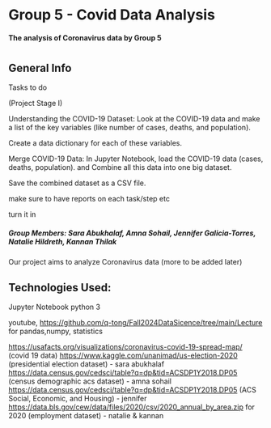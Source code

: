 # Group 5 - Covid Data Analysis
#### The analysis of Coronavirus data by Group 5
# 
## General Info
Tasks to do

(Project Stage I)

Understanding the COVID-19 Dataset: Look at the COVID-19 data and make a list of the key variables (like number of cases, deaths, and population).

Create a data dictionary for each of these variables.

Merge COVID-19 Data: In Jupyter Notebook, load the COVID-19 data (cases, deaths, population). and Combine all this data into one big dataset.

Save the combined dataset as a CSV file.

make sure to have reports on each task/step etc

turn it in

##### Group Members: Sara Abukhalaf, Amna Sohail, Jennifer Galicia-Torres, Natalie Hildreth, Kannan Thilak

Our project aims to analyze Coronavirus data (more to be added later)

## Technologies Used:
Jupyter Notebook python 3

youtube, https://github.com/q-tong/Fall2024DataSicence/tree/main/Lecture  for pandas,numpy, statistics

https://usafacts.org/visualizations/coronavirus-covid-19-spread-map/  (covid 19 data)
https://www.kaggle.com/unanimad/us-election-2020 (presidential election dataset) - sara abukhalaf
https://data.census.gov/cedsci/table?q=dp&tid=ACSDP1Y2018.DP05 (census demographic acs dataset) - amna sohail
https://data.census.gov/cedsci/table?q=dp&tid=ACSDP1Y2018.DP05 (ACS Social, Economic, and Housing) - jennifer 
https://data.bls.gov/cew/data/files/2020/csv/2020_annual_by_area.zip  for 2020 (employment dataset) - natalie & kannan

